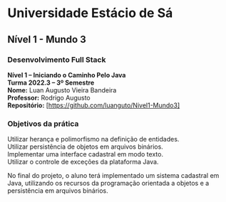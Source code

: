 # 	Universidade Estácio de Sá
## Nível 1 - Mundo 3

### Desenvolvimento Full Stack  
**Nível 1 – Iniciando o Caminho Pelo Java**  
**Turma 2022.3 – 3º Semestre**  
**Nome:**	Luan Augusto Vieira Bandeira  
**Professor:** 	Rodrigo Augusto  
**Repositório:**	[https://github.com/luanguto/Nivel1-Mundo3]

### Objetivos da prática

Utilizar herança e polimorfismo na  definição de entidades.  
Utilizar persistência de objetos em arquivos binários.  
Implementar uma interface cadastral em modo texto.  
Utilizar o controle de exceções da plataforma Java.    
  
No final do projeto, o aluno terá implementado um sistema cadastral em Java,
utilizando os recursos da programação orientada a objetos e a persistência
em arquivos binários.
